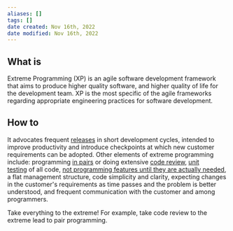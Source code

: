 ```yaml
---
aliases: []
tags: []
date created: Nov 16th, 2022
date modified: Nov 16th, 2022
---
```

## What is 
Extreme Programming (XP) is an agile software development framework that aims to produce higher quality software, and higher quality of life for the development team. XP is the most specific of the agile frameworks regarding appropriate engineering practices for software development.

## How to
It advocates frequent [releases](https://en.wikipedia.org/wiki/Software_release_life_cycle "Software release life cycle") in short development cycles, intended to improve productivity and introduce checkpoints at which new customer requirements can be adopted.
Other elements of extreme programming include: programming [in pairs](https://en.wikipedia.org/wiki/Pair_programming "Pair programming") or doing extensive [code review](https://en.wikipedia.org/wiki/Code_review "Code review"), [unit testing](https://en.wikipedia.org/wiki/Unit_testing "Unit testing") of all code, [not programming features until they are actually needed](https://en.wikipedia.org/wiki/You_aren%27t_gonna_need_it "You aren't gonna need it"), a flat management structure, code simplicity and clarity, expecting changes in the customer's requirements as time passes and the problem is better understood, and frequent communication with the customer and among programmers.

Take everything to the extreme! For example, take code review to the extreme lead to pair programming.